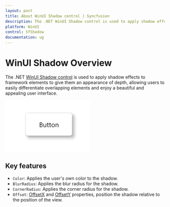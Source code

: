 ```yaml
---
layout: post
title: About WinUI Shadow control | Syncfusion
description: The .NET WinUI Shadow control is used to apply shadow effects to any framework element to create a beautiful and appealing UI.
platform: WinUI
control: SfShadow
documentation: ug
---
```


# WinUI Shadow Overview

The .NET [WinUI Shadow control](https://www.syncfusion.com/winui-controls/shadow) is used to apply shadow effects to framework elements to give them an appearance of depth, allowing users to easily differentiate overlapping elements and enjoy a beautiful and appealing user interface.

![Shadow control overview in WinUI](Shadow_images/winui_shadow_button.png)

## Key features

* `Color`: Applies the user's own color to the shadow.
* `BlurRadius`: Applies the blur radius for the shadow.
* `CornerRadius`: Applies the corner radius for the shadow.
* `Offset`: [OffsetX](https://help.syncfusion.com/cr/winui/Syncfusion.UI.Xaml.Core.SfShadow.html#Syncfusion_UI_Xaml_Core_SfShadow_OffsetX) and [OffsetY](https://help.syncfusion.com/cr/winui/Syncfusion.UI.Xaml.Core.SfShadow.html#Syncfusion_UI_Xaml_Core_SfShadow_OffsetY) properties, position the shadow relative to the position of the view.

